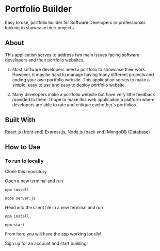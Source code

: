 # Portfolio Builder
Easy to use, portfolio builder for Software Developers or professionals looking to showcase their projects.


## About
This application serves to address two main issues facing software developers and their portfolio websites.

1. Most software developers need a portfolio to showcase their work. However, it may be hard to manage having many different projects and coding your own portfolio website. This application serves to make a simple, easy to use and easy to deploy portfolio website.

2. Many developers make a portfolio website but have very little feedback provided to them. I hope to make this web applicaiton a platform where developers are able to rate and critique eachother's portfolios.

## Built With

React.js (front end)
Express.js, Node.js (back end)
MongoDB (Database)

## How to Use


### To run to locally

Clone this repository.

Open a new terminal and run 

```npm install```

```node server.js```

Head into the client file in a new terminal and run

```npm install```

```npm start```



From here you will have the app working locally!

Sign up for an account and start building!



